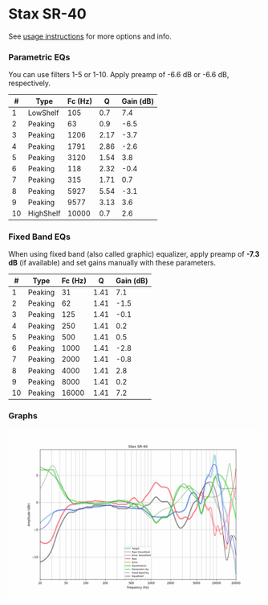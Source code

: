 # Stax SR-40
See [usage instructions](https://github.com/jaakkopasanen/AutoEq#usage) for more options and info.

### Parametric EQs
You can use filters 1-5 or 1-10. Apply preamp of -6.6 dB or -6.6 dB, respectively.

|   # | Type      |   Fc (Hz) |    Q |   Gain (dB) |
|-----|-----------|-----------|------|-------------|
|   1 | LowShelf  |       105 | 0.7  |         7.4 |
|   2 | Peaking   |        63 | 0.9  |        -6.5 |
|   3 | Peaking   |      1206 | 2.17 |        -3.7 |
|   4 | Peaking   |      1791 | 2.86 |        -2.6 |
|   5 | Peaking   |      3120 | 1.54 |         3.8 |
|   6 | Peaking   |       118 | 2.32 |        -0.4 |
|   7 | Peaking   |       315 | 1.71 |         0.7 |
|   8 | Peaking   |      5927 | 5.54 |        -3.1 |
|   9 | Peaking   |      9577 | 3.13 |         3.6 |
|  10 | HighShelf |     10000 | 0.7  |         2.6 |

### Fixed Band EQs
When using fixed band (also called graphic) equalizer, apply preamp of **-7.3 dB** (if available) and set gains manually with these parameters.

|   # | Type    |   Fc (Hz) |    Q |   Gain (dB) |
|-----|---------|-----------|------|-------------|
|   1 | Peaking |        31 | 1.41 |         7.1 |
|   2 | Peaking |        62 | 1.41 |        -1.5 |
|   3 | Peaking |       125 | 1.41 |        -0.1 |
|   4 | Peaking |       250 | 1.41 |         0.2 |
|   5 | Peaking |       500 | 1.41 |         0.5 |
|   6 | Peaking |      1000 | 1.41 |        -2.8 |
|   7 | Peaking |      2000 | 1.41 |        -0.8 |
|   8 | Peaking |      4000 | 1.41 |         2.8 |
|   9 | Peaking |      8000 | 1.41 |         0.2 |
|  10 | Peaking |     16000 | 1.41 |         7.2 |

### Graphs
![](./Stax%20SR-40.png)
